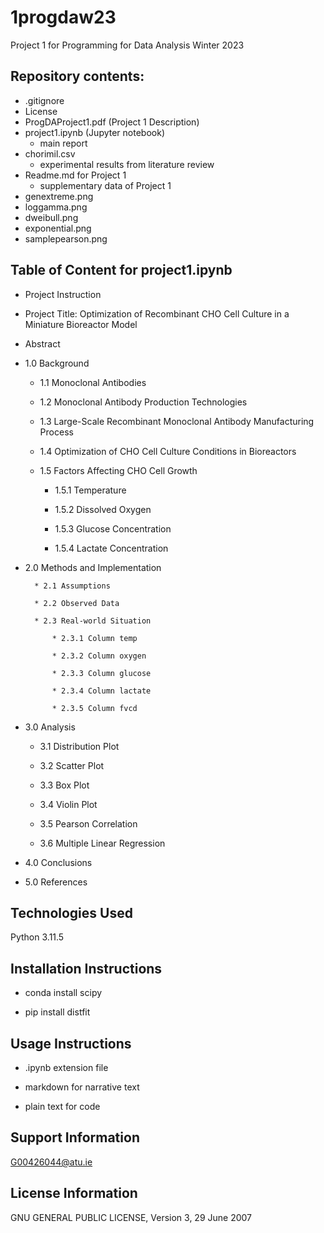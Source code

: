 # 1progdaw23
Project 1 for Programming for Data Analysis Winter 2023

## Repository contents:

* .gitignore
* License
* ProgDAProject1.pdf (Project 1 Description)
* project1.ipynb (Jupyter notebook)
    * main report
* chorimil.csv
    * experimental results from literature review
* Readme.md for Project 1
    * supplementary data of Project 1
* genextreme.png
* loggamma.png
* dweibull.png
* exponential.png
* samplepearson.png

## Table of Content for project1.ipynb

* Project Instruction

* Project Title: Optimization of Recombinant CHO Cell Culture in a Miniature Bioreactor Model

* Abstract

* 1.0 Background

    * 1.1 Monoclonal Antibodies

    * 1.2 Monoclonal Antibody Production Technologies

    * 1.3 Large-Scale Recombinant Monoclonal Antibody Manufacturing Process

    * 1.4 Optimization of CHO Cell Culture Conditions in Bioreactors

    * 1.5 Factors Affecting CHO Cell Growth

        * 1.5.1 Temperature

        * 1.5.2 Dissolved Oxygen

        * 1.5.3 Glucose Concentration

        * 1.5.4 Lactate Concentration

* 2.0 Methods and Implementation

        * 2.1 Assumptions

        * 2.2 Observed Data

        * 2.3 Real-world Situation

            * 2.3.1 Column temp

            * 2.3.2 Column oxygen

            * 2.3.3 Column glucose

            * 2.3.4 Column lactate

            * 2.3.5 Column fvcd

* 3.0 Analysis

    * 3.1 Distribution Plot

    * 3.2 Scatter Plot

    * 3.3 Box Plot

    * 3.4 Violin Plot

    * 3.5 Pearson Correlation

    * 3.6 Multiple Linear Regression

* 4.0 Conclusions

* 5.0 References

## Technologies Used

Python 3.11.5

## Installation Instructions

* conda install scipy

* pip install distfit

## Usage Instructions

* .ipynb extension file

* markdown for narrative text

* plain text for code

## Support Information

G00426044@atu.ie

## License Information

GNU GENERAL PUBLIC LICENSE, Version 3, 29 June 2007


